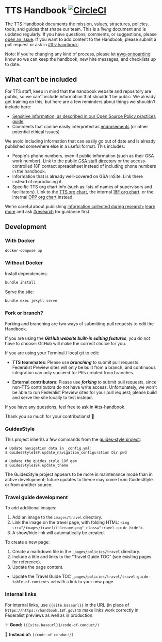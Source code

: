 # TTS Handbook [![CircleCI](https://circleci.com/gh/18F/handbook.svg?style=svg)](https://circleci.com/gh/18F/handbook)

The [TTS Handbook](https://handbook.18f.gov) documents the mission, values, structures, policies, tools, and guides that shape our team. This is a _living_ document and is updated regularly. If you have questions, comments, or suggestions, please
[open an issue](https://github.com/18F/handbook/issues). If you want to add content to the Handbook, please submit a pull request or ask in [#tts-handbook](https://gsa-tts.slack.com/messages/tts-handbook).

Note: If you're changing any kind of process, please let [#wg-onboarding](https://gsa-tts.slack.com/messages/wg-onboarding) know so we can keep the handbook, new hire messages, and checklists up to date.

## What can't be included

For TTS staff, keep in mind that the handbook website and repository are public, so we can't include information that shouldn't be public. We already get training on this, but here are a few reminders about things we shouldn't include here:

- [Sensitive information, as described in our Open Source Policy practices guide](https://github.com/18F/open-source-policy/blob/master/practice.md#protecting-sensitive-information)
- Comments that can be easily interpreted as [endorsements](https://www.oge.gov/web/oge.nsf/Use%20of%20Government%20Position%20and%20Resources/17593AE8B3A597C685257E96006364E4?opendocument) (or other potential ethical issues)

We avoid including information that can easily go out of date and is already published somewhere else in a useful format. This includes:

- People's phone numbers, even if public information (such as their GSA work number). Link to the public [GSA staff directory](http://www.gsa.gov/portal/staffDirectory/searchStaffDirectory) or the access-controlled 18F contact spreadsheet instead of including phone numbers in the handbook.
- Information that is already well-covered on GSA InSite. Link there instead of reproducing it.
- Specific TTS org chart info (such as lists of names of supervisors and facilitators). Link to the [TTS org chart](https://handbook.18f.gov/tts-org-chart/), the internal [18F org chart](https://handbook.18f.gov/org-chart/), or the internal [OPP org chart](https://handbook.18f.gov/opp-org-chart/) instead.

We're careful about publishing [information collected during research](https://handbook.18f.gov/research-guidelines/); [learn more](https://docs.google.com/document/d/1Xp4LxbW6cx61rXrsnnfIPCz6cglovHzZeEjCcnpIeaM/edit) and ask [#research](https://gsa-tts.slack.com/archives/research) for guidance first.

## Development

### With Docker

```
docker-compose up
```

### Without Docker

Install dependencies:

```bash
bundle install
```

Serve the site:

```bash
bundle exec jekyll serve
```

### Fork or branch?

Forking and branching are two ways of submitting pull requests to edit the Handbook.

If you are using the **_GitHub website built-in editing features_**, you do not have to choose: GitHub will make the correct choice for you.

If you are using your Terminal / local git to edit:

- **TTS teammates**: Please use **_branching_** to submit pull requests. Federalist Preview sites will only be built from a branch, and continuous integration can only succeed for PRs created from branches.

- **External contributors**: Please use **_forking_** to submit pull requests, since non-TTS contributors do not have write access. Unfortunately, we won't be able to run Federalist Preview sites for your pull request; please build and serve the site locally to test instead.

If you have any questions, feel free to ask in [#tts-handbook](https://gsa-tts.slack.com/messages/tts-handbook).

Thank you so much for your contributions! :tada:

### GuidesStyle

This project inherits a few commands from the [guides-style project](https://github.com/18F/guides-style):

```
# Update navigation data in _config.yml:
$ GuidesStyle18F.update_navigation_configuration Dir.pwd

# Update the guides_style_18f gem
$ GuidesStyle18F.update_theme
```

The GuidesStyle project appears to be more in maintenance mode than in active development; future updates to theme may come from GuidesStyle or from another source.

### Travel guide development

To add additional images:

1. Add an image to the `images/travel` directory.
1. Link the image on the travel page, with folding HTML: `<img src="/images/travel/filename.png" class="travel-guide-hide">`.
1. A show/hide link will automatically be created.

To create a new page:

1. Create a markdown file in the `_pages/policies/travel` directory.
1. Include a title and links to the "Travel Guide TOC" (see existing pages for reference).
1. Update the page content.

- Update the Travel Guide TOC `_pages/policies/travel/travel-guide-table-of-contents.md` with a link to your new page.

### Internal links

For internal links, use `{{site.baseurl}}` in the URL (in place of `https://https://handbook.18f.gov`) to make links work correctly in Federalist previews as well as in production.

:sparkles: **Good:** `({{site.baseurl}}/code-of-conduct/)`

:no_entry_sign: **Instead of:** `(/code-of-conduct/)`
